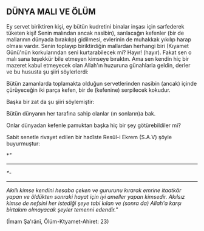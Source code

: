 ## DÜNYA MALI VE ÖLÜM

Ey servet biriktiren kişi, ey bütün kudretini binalar in­şası için sarfederek tüketen kişi! Senin malından ancak nasibin), sarılacağın kefenler (bir de mallarının dünyada bırakılıp) gidilmesi, evlerinin de muhakkak yıkılıp harap olması vardır. Senin toplayıp biriktirdiğin mallardan herhangi biri (Kıyamet Günü'nün korkularından seni kurta­rabilecek mi? Hayır! (hayır). Fakat sen o malı sana teşek­kür bile etmeyen kimseye bıraktın. Ama sen kendin hiç bir mazeret kabul etmeyecek olan Allah'ın huzuruna günah­larla geldin, derler ve bu hususta şu şiiri söylerlerdi:

Bütün zamanlarda toplamakta olduğun servetlerin­den nasibin (ancak) içinde çürüyeceğin iki parça kefen, bir de (kefenine) serpilecek kokudur.

Başka bir zat da şu şiiri söylemiştir:

Bütün dünyanın her tarafına sahip olanlar (ın sonların)a bak.

Onlar dünyadan kefenle pamuktan başka hiç bir şey götürebildiler mi?

Sabit senetle rivayet edilen bir hadîste Resûl-i Ekrem (S.A.V) şöyle buyurmuştur:

**"<hr>*-<hr>*Akıllı kimse kendini hesaba çeken ve gururunu kırarak emrine itaatkâr yapan ve öldükten sonraki hayat için iyi ameller yapan kimsedir. Akılsız kimse de nefsi­ni her istediği şeye tabi kılan ve (sonra da) Allah'a karşı birtakım olmayacak şeyler temenni edendir."**

(İmam Şa'rânî, Ölüm-Ktyamet-Ahiret: 23)
